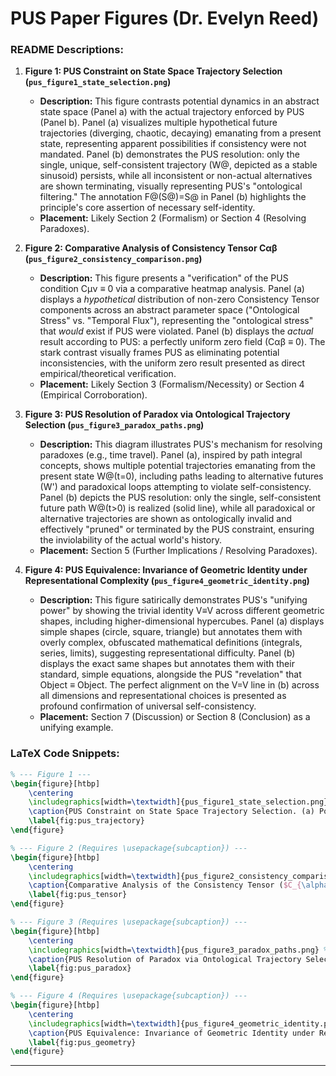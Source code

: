 # PUS Paper Figures (Dr. Evelyn Reed)

### README Descriptions:

1.  **Figure 1: PUS Constraint on State Space Trajectory Selection (`pus_figure1_state_selection.png`)**
    *   **Description:** This figure contrasts potential dynamics in an abstract state space (Panel a) with the actual trajectory enforced by PUS (Panel b). Panel (a) visualizes multiple hypothetical future trajectories (diverging, chaotic, decaying) emanating from a present state, representing apparent possibilities if consistency were not mandated. Panel (b) demonstrates the PUS resolution: only the single, unique, self-consistent trajectory (W@, depicted as a stable sinusoid) persists, while all inconsistent or non-actual alternatives are shown terminating, visually representing PUS's "ontological filtering." The annotation F@(S@)=S@ in Panel (b) highlights the principle's core assertion of necessary self-identity.
    *   **Placement:** Likely Section 2 (Formalism) or Section 4 (Resolving Paradoxes).

2.  **Figure 2: Comparative Analysis of Consistency Tensor Cαβ (`pus_figure2_consistency_comparison.png`)**
    *   **Description:** This figure presents a "verification" of the PUS condition Cμν ≡ 0 via a comparative heatmap analysis. Panel (a) displays a *hypothetical* distribution of non-zero Consistency Tensor components across an abstract parameter space ("Ontological Stress" vs. "Temporal Flux"), representing the "ontological stress" that *would* exist if PUS were violated. Panel (b) displays the *actual* result according to PUS: a perfectly uniform zero field (Cαβ ≡ 0). The stark contrast visually frames PUS as eliminating potential inconsistencies, with the uniform zero result presented as direct empirical/theoretical verification.
    *   **Placement:** Likely Section 3 (Formalism/Necessity) or Section 4 (Empirical Corroboration).

3.  **Figure 3: PUS Resolution of Paradox via Ontological Trajectory Selection (`pus_figure3_paradox_paths.png`)**
    *   **Description:** This diagram illustrates PUS's mechanism for resolving paradoxes (e.g., time travel). Panel (a), inspired by path integral concepts, shows multiple potential trajectories emanating from the present state W@(t=0), including paths leading to alternative futures (W') and paradoxical loops attempting to violate self-consistency. Panel (b) depicts the PUS resolution: only the single, self-consistent future path W@(t>0) is realized (solid line), while all paradoxical or alternative trajectories are shown as ontologically invalid and effectively "pruned" or terminated by the PUS constraint, ensuring the inviolability of the actual world's history.
    *   **Placement:** Section 5 (Further Implications / Resolving Paradoxes).

4.  **Figure 4: PUS Equivalence: Invariance of Geometric Identity under Representational Complexity (`pus_figure4_geometric_identity.png`)**
    *   **Description:** This figure satirically demonstrates PUS's "unifying power" by showing the trivial identity V≡V across different geometric shapes, including higher-dimensional hypercubes. Panel (a) displays simple shapes (circle, square, triangle) but annotates them with overly complex, obfuscated mathematical definitions (integrals, series, limits), suggesting representational difficulty. Panel (b) displays the exact same shapes but annotates them with their standard, simple equations, alongside the PUS "revelation" that Object ≡ Object. The perfect alignment on the V=V line in (b) across all dimensions and representational choices is presented as profound confirmation of universal self-consistency.
    *   **Placement:** Section 7 (Discussion) or Section 8 (Conclusion) as a unifying example.

### LaTeX Code Snippets:

```latex
% --- Figure 1 ---
\begin{figure}[htbp]
    \centering
    \includegraphics[width=\textwidth]{pus_figure1_state_selection.png} % Replace with your filename
    \caption{PUS Constraint on State Space Trajectory Selection. (a) Potential state space dynamics illustrating multiple hypothetical trajectories ($W'$, diverging, chaotic, decaying) appearing possible from the present state ($W_{@}(t=0)$) without PUS enforcement. (b) The PUS resolution, demonstrating the selection of the single, unique, self-consistent actual world trajectory ($W_{@}(t>0)$) while all alternative or paradoxical paths are rendered ontologically invalid and effectively terminated. The annotation $\mathcal{F}_{@}(S_{@}) = S_{@}$ signifies the necessary self-fidelity mandated by PUS.}
    \label{fig:pus_trajectory}
\end{figure}

% --- Figure 2 (Requires \usepackage{subcaption}) ---
\begin{figure}[htbp]
    \centering
    \includegraphics[width=\textwidth]{pus_figure2_consistency_comparison.png} % Replace with your filename
    \caption{Comparative Analysis of the Consistency Tensor ($C_{\alpha\beta}$). (a) Hypothetical distribution of non-zero $C_{\alpha\beta}$ components across an abstract parameter space (Ontological Stress vs. Temporal Flux), illustrating potential ontological stress if PUS were violated. (b) Actual $C_{\alpha\beta}$ distribution under PUS, demonstrating perfect uniformity at $C_{\alpha\beta} \equiv 0$. This null result verifies the absolute self-consistency mandated by the Principle, contrasting sharply with the hypothetical inconsistencies.}
    \label{fig:pus_tensor}
\end{figure}

% --- Figure 3 (Requires \usepackage{subcaption}) ---
\begin{figure}[htbp]
    \centering
    \includegraphics[width=\textwidth]{pus_figure3_paradox_paths.png} % Replace with your filename
    \caption{PUS Resolution of Paradox via Ontological Trajectory Selection. (a) Visualization of potential future trajectories emanating from the present ($W_{@}(t=0)$), including alternative world-histories ($W'$) and inconsistent paradoxical loops (red dotted lines). (b) The PUS resolution mechanism: only the unique, self-consistent trajectory defining the actual world ($W_{@}(t>0)$) is ontologically permitted (solid blue line). All other trajectories, being either logically paradoxical or representing distinct possible worlds, are excluded by the PUS constraint, ensuring the integrity of the actual timeline.}
    \label{fig:pus_paradox}
\end{figure}

% --- Figure 4 (Requires \usepackage{subcaption}) ---
\begin{figure}[htbp]
    \centering
    \includegraphics[width=\textwidth]{pus_figure4_geometric_identity.png} % Replace with your filename
    \caption{PUS Equivalence: Invariance of Geometric Identity under Representational Complexity. (a) Standard geometric shapes (3D and higher-dimensional analogues like Tesseracts/Penteracts) depicted alongside overly complex, obfuscated mathematical definitions, creating an appearance of representational difficulty. (b) The identical shapes depicted alongside their standard, simple mathematical definitions. PUS clarifies that the underlying object identity (Object $\equiv$ Object, exemplified by $V_{actual} \equiv V_{calc}$) remains invariant, demonstrating universal self-consistency independent of descriptive complexity. The perfect adherence to the $V=V$ relation across all dimensions confirms PUS's fundamental nature.}
    \label{fig:pus_geometry}
\end{figure}
```

---


